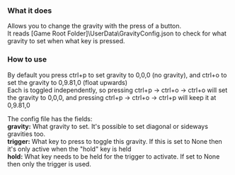 ### What it does  
Allows you to change the gravity with the press of a button.  
It reads \[Game Root Folder\]\UserData\GravityConfig.json to check for what gravity to set when what key is pressed.  

### How to use  
By default you press ctrl+p to set gravity to 0,0,0 (no gravity), and ctrl+o to set the gravity to 0,9.81,0 (float upwards)  
Each is toggled independently, so pressing ctrl+p -> ctrl+o -> ctrl+o will set the gravity to 0,0,0, and pressing ctrl+p -> ctrl+o -> ctrl+p will keep it at 0,9.81,0

The config file has the fields:  
**gravity:** What gravity to set. It's possible to set diagonal or sideways gravities too.  
**trigger:** What key to press to toggle this gravity. If this is set to None then it's only active when the "hold" key is held  
**hold:** What key needs to be held for the trigger to activate. If set to None then only the trigger is used.  